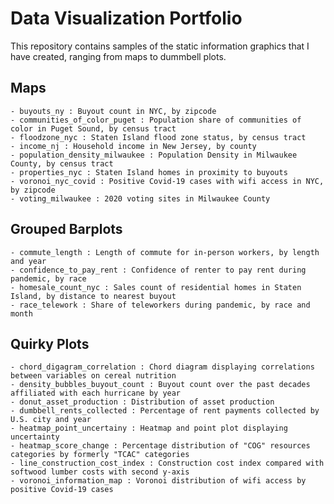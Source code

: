 # Data Visualization Portfolio

This repository contains samples of the static information graphics that I have created, ranging from maps to dummbell plots.

## Maps

    - buyouts_ny : Buyout count in NYC, by zipcode
    - communities_of_color_puget : Population share of communities of color in Puget Sound, by census tract
    - floodzone_nyc : Staten Island flood zone status, by census tract
    - income_nj : Household income in New Jersey, by county
    - population_density_milwaukee : Population Density in Milwaukee County, by census tract
    - properties_nyc : Staten Island homes in proximity to buyouts
    - voronoi_nyc_covid : Positive Covid-19 cases with wifi access in NYC, by zipcode
    - voting_milwaukee : 2020 voting sites in Milwaukee County

## Grouped Barplots

    - commute_length : Length of commute for in-person workers, by length and year
    - confidence_to_pay_rent : Confidence of renter to pay rent during pandemic, by race
    - homesale_count_nyc : Sales count of residential homes in Staten Island, by distance to nearest buyout
    - race_telework : Share of teleworkers during pandemic, by race and month

## Quirky Plots

    - chord_digagram_correlation : Chord diagram displaying correlations between variables on cereal nutrition
    - density_bubbles_buyout_count : Buyout count over the past decades affiliated with each hurricane by year
    - donut_asset_production : Distribution of asset production
    - dumbbell_rents_collected : Percentage of rent payments collected by U.S. city and year
    - heatmap_point_uncertainy : Heatmap and point plot displaying uncertainty
    - heatmap_score_change : Percentage distribution of "COG" resources categories by formerly "TCAC" categories
    - line_construction_cost_index : Construction cost index compared with softwood lumber costs with second y-axis
    - voronoi_information_map : Voronoi distribution of wifi access by positive Covid-19 cases
